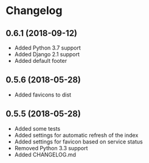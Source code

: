 # Changelog

## 0.6.1 (2018-09-12)

* Added Python 3.7 support
* Added Django 2.1 support
* Added default footer

## 0.5.6 (2018-05-28)

* Added favicons to dist

## 0.5.5 (2018-05-28)

* Added some tests
* Added settings for automatic refresh of the index
* Added settings for favicon based on service status
* Removed Python 3.3 support
* Added CHANGELOG.md
